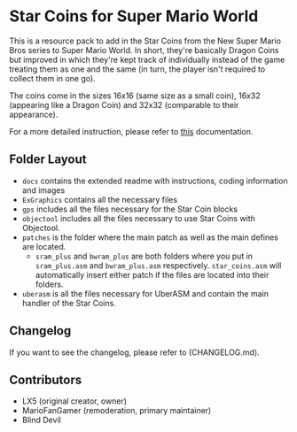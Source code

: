 # Star Coins for Super Mario World

This is a resource pack to add in the Star Coins from the New Super Mario Bros series to Super Mario World.
In short, they're basically Dragon Coins but improved in which they're kept track of individually instead
of the game treating them as one and the same (in turn, the player isn't required to collect them in one
go).

The coins come in the sizes 16x16 (same size as a small coin), 16x32 (appearing like a Dragon Coin) and
32x32 (comparable to their appearance).

For a more detailed instruction, please refer to [this](docs/main.html) documentation.

## Folder Layout

- `docs` contains the extended readme with instructions, coding information and images
- `ExGraphics` contains all the necessary files
- `gps` includes all the files necessary for the Star Coin blocks
- `objectool` includes all the files necessary to use Star Coins with Objectool.
- `patches` is the folder where the main patch as well as the main defines are located.
  - `sram_plus` and `bwram_plus` are both folders where you put in `sram_plus.asm` and `bwram_plus.asm`
    respectively. `star_coins.asm` will automatically insert either patch if the files are located
	into their folders.
- `uberasm` is all the files necessary for UberASM and contain the main handler of the Star Coins.

## Changelog

If you want to see the changelog, please refer to (CHANGELOG.md).

## Contributors

- LX5 (original creator, owner)
- MarioFanGamer (remoderation, primary maintainer)
- Blind Devil
